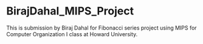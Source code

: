 # BirajDahal_MIPS_Project
This is submission by Biraj Dahal for Fibonacci series project using MIPS for Computer Organization I class at Howard University.
